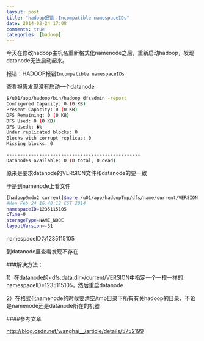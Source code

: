 ```yaml
---
layout: post
title: "hadoop报错：Incompatible namespaceIDs"
date: 2014-02-24 17:08
comments: true
categories: [hadoop]
---
```


今天在修改hadoop主机名重新格式化namenode之后，重新启动hadoop，发现datanode无法启动起来。

报错：HADOOP报错` Incompatible namespaceIDs `


查看报告发现没有启动一个datanode
<!-- more -->

```sh
$/u01/app/hadoop/bin/hadoop dfsadmin -report
Configured Capacity: 0 (0 KB)
Present Capacity: 0 (0 KB)
DFS Remaining: 0 (0 KB)
DFS Used: 0 (0 KB)
DFS Used%: �%
Under replicated blocks: 0
Blocks with corrupt replicas: 0
Missing blocks: 0

-------------------------------------------------
Datanodes available: 0 (0 total, 0 dead)
```

原来是要求datanode的VERSION文件和datanode的要一致

于是到namenode上看文件
```sh
[hadoop@mdn2 current]$more /u01/app/hadoopTmp/dfs/name/current/VERSION
#Mon Feb 24 16:48:12 CST 2014
namespaceID=1235115105
cTime=0
storageType=NAME_NODE
layoutVersion=-31
```
namespaceID为1235115105

到datanode里查看发现不存在


###解决方法：

1）在datanode的<dfs.data.dir>/current/VERSION中指定一个一模一样的namespaceID=1235115105，然后重启datanode

2）在格式化namenode的时候要清空/tmp目录下所有有关hadoop的目录，不论是namenode还是datanode所在的机器

####参考文章

http://blog.csdn.net/wanghai__/article/details/5752199
